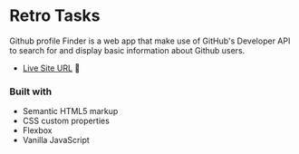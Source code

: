 # Retro Tasks
Github profile Finder is a web app that make use of GitHub's Developer API to search for and display basic information about Github users.

- [Live Site URL](https://codesandbox.io/s/github/cemeiq/Github-profiles-finder) 🔗

### Built with

- Semantic HTML5 markup
- CSS custom properties
- Flexbox
- Vanilla JavaScript
